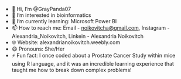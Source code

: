 - 👋 Hi, I’m @GrayPanda07
- 👀 I’m interested in bioinformatics
- 🌱 I’m currently learning: Microsoft Power BI
- 📫 How to reach me: Email - noikovitcha@gmail.com, Instagram - Alexandria_Noikovitch, Linkein - Alexandria Noikovitch
- 🌐 Website: alexandrianoikovitch.weebly.com
- 😄 Pronouns: She/Her
- ⚡ Fun fact: I once coded about a Prostate Cancer Study within mice using R language, and it was an incredible learning experience that taught me how to break down complex problems!

<!---
GrayPanda07/GrayPanda07 is a ✨ special ✨ repository because its `README.md` (this file) appears on your GitHub profile.
You can click the Preview link to take a look at your changes.
--->
